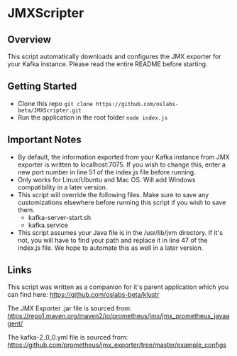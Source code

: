 # JMXScripter

## Overview
This script automatically downloads and configures the JMX exporter for your Kafka instance. Please read the entire README before starting. 

## Getting Started
- Clone this repo
````git clone https://github.com/oslabs-beta/JMXScripter.git````
- Run the application in the root folder
````node index.js````

## Important Notes
- By default, the information exported from your Kafka instance from JMX exporter is written to localhost:7075. If you wish to change this, enter a new port number in line 51 of the index.js file before running. 
- Only works for Linux/Ubuntu and Mac OS. Will add Windows compatibility in a later version.
- This script will override the following files. Make sure to save any customizations elsewhere before running this script if you wish to save them.
  - kafka-server-start.sh
  - kafka.service
- This script assumes your Java file is in the /usr/lib/jvm directory. If it's not, you will have to find your path and replace it in line 47 of the index.js file. We hope to automate this as well in a later version. 

## Links
This script was written as a companion for it's parent application which you can find here: https://github.com/oslabs-beta/klustr

The JMX Exporter .jar file is sourced from: https://repo1.maven.org/maven2/io/prometheus/jmx/jmx_prometheus_javaagent/

The kafka-2_0_0.yml file is sourced from: https://github.com/prometheus/jmx_exporter/tree/master/example_configs
